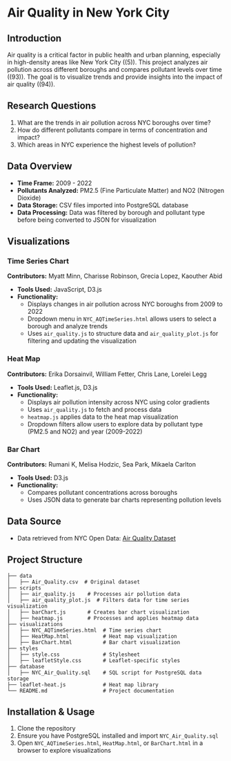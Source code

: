 # Air Quality in New York City

## Introduction
Air quality is a critical factor in public health and urban planning, especially in high-density areas like New York City ((5)). This project analyzes air pollution across different boroughs and compares pollutant levels over time ((93)). ​<light>The goal is to visualize trends and provide insights into the impact of air quality</light>​ ((94)).

## Research Questions
1.  What are the trends in air pollution across NYC boroughs over time?
2.  How do different pollutants compare in terms of concentration and impact?
3.  Which areas in NYC experience the highest levels of pollution?

## Data Overview
-   **Time Frame:** 2009 - 2022
-   **Pollutants Analyzed:** PM2.5 (Fine Particulate Matter) and NO2 (Nitrogen Dioxide)
-   **Data Storage:** CSV files imported into PostgreSQL database
-   **Data Processing:** Data was filtered by borough and pollutant type before being converted to JSON for visualization

## Visualizations

### Time Series Chart
**Contributors:** Myatt Minn, Charisse Robinson, Grecia Lopez, Kaouther Abid
-   **Tools Used:** JavaScript, D3.js
-   **Functionality:**
    -   Displays changes in air pollution across NYC boroughs from 2009 to 2022
    -   Dropdown menu in `NYC_AQTimeSeries.html` allows users to select a borough and analyze trends
    -   Uses `air_quality.js` to structure data and `air_quality_plot.js` for filtering and updating the visualization

### Heat Map
**Contributors:** Erika Dorsainvil, William Fetter, Chris Lane, Lorelei Legg
-   **Tools Used:** Leaflet.js, D3.js
-   **Functionality:**
    -   Displays air pollution intensity across NYC using color gradients
    -   Uses `air_quality.js` to fetch and process data
    -   `heatmap.js` applies data to the heat map visualization
    -   Dropdown filters allow users to explore data by pollutant type (PM2.5 and NO2) and year (2009-2022)

### Bar Chart
**Contributors:** Rumani K, Melisa Hodzic, Sea Park, Mikaela Carlton
-   **Tools Used:** D3.js
-   **Functionality:**
    -   Compares pollutant concentrations across boroughs
    -   Uses JSON data to generate bar charts representing pollution levels

## Data Source
-   Data retrieved from NYC Open Data: [Air Quality Dataset](https://catalog.data.gov/dataset/air-quality)

## Project Structure
```
├── data
│   ├── Air_Quality.csv  # Original dataset
├── scripts
│   ├── air_quality.js    # Processes air pollution data
│   ├── air_quality_plot.js  # Filters data for time series visualization
│   ├── barChart.js       # Creates bar chart visualization
│   ├── heatmap.js        # Processes and applies heatmap data
├── visualizations
│   ├── NYC_AQTimeSeries.html  # Time series chart
│   ├── HeatMap.html           # Heat map visualization
│   ├── BarChart.html          # Bar chart visualization
├── styles
│   ├── style.css              # Stylesheet
│   ├── leafletStyle.css       # Leaflet-specific styles
├── database
│   ├── NYC_Air_Quality.sql    # SQL script for PostgreSQL data storage
├── leaflet-heat.js            # Heat map library
└── README.md                  # Project documentation
```

## Installation & Usage
1.  Clone the repository
2.  Ensure you have PostgreSQL installed and import `NYC_Air_Quality.sql`
3.  Open `NYC_AQTimeSeries.html`, `HeatMap.html`, or `BarChart.html` in a browser to explore visualizations
